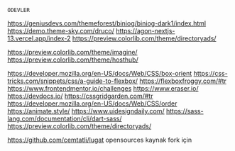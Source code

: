     ÖDEVLER
https://geniusdevs.com/themeforest/biniog/biniog-dark1/index.html
https://demo.theme-sky.com/druco/
https://agon-nextjs-13.vercel.app/index-2
https://preview.colorlib.com/theme/directoryads/

https://preview.colorlib.com/theme/imagine/
https://preview.colorlib.com/theme/hosthub/

https://developer.mozilla.org/en-US/docs/Web/CSS/box-orient
https://css-tricks.com/snippets/css/a-guide-to-flexbox/
https://flexboxfroggy.com/#tr
https://www.frontendmentor.io/challenges
https://www.eraser.io/
https://devdocs.io/
https://cssgridgarden.com/#tr
https://developer.mozilla.org/en-US/docs/Web/CSS/order
https://animate.style/
https://www.uidesigndaily.com/
https://sass-lang.com/documentation/cli/dart-sass/
https://preview.colorlib.com/theme/directoryads/


https://github.com/cemtatli/lugat  opensources kaynak fork için